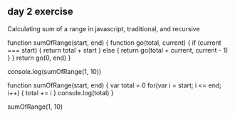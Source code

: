 ## day 2 exercise

Calculating sum of a range in javascript, traditional, and recursive

function sumOfRange(start, end) {
  function go(total, current) {
    if (current === start) {
      return total + start
    } else {
      return go(total + current, current - 1)
    }
  }
  return go(0, end)
}

console.log(sumOfRange(1, 10))

function sumOfRange(start, end) {
  var total = 0
  for(var i = start; i <= end; i++) {
    total += i
  }
  console.log(total)
}

sumOfRange(1, 10)
